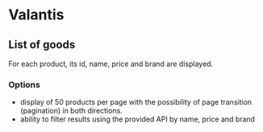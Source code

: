 # Valantis

## List of goods

For each product, its id, name, price and brand are displayed.

### Options

- display of 50 products per page with the possibility of page transition (pagination) in both directions.
- ability to filter results using the provided API by name, price and brand
